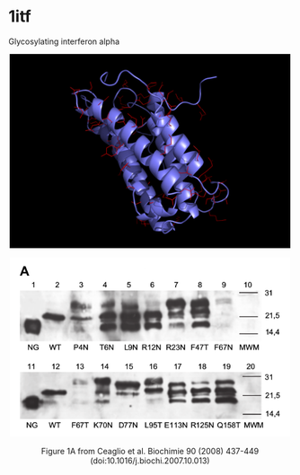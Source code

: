 # 1itf
Glycosylating interferon alpha

<p align="center">
  <img src="1itfm1.png" width="500"/>
</p>




<p align="center">
  <img src="ceaglio-2008-western.png" width="500"/>
</p>
<p align="center">
  Figure 1A from Ceaglio et al. Biochimie 90 (2008) 437-449 (doi:10.1016/j.biochi.2007.10.013)
</p>

